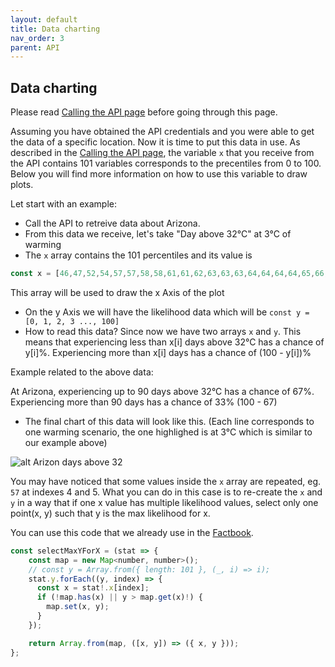 ```yaml
---
layout: default
title: Data charting
nav_order: 3
parent: API
---
```


## Data charting

Please read [Calling the API page](/calling-the-api) before going through this page.

Assuming you have obtained the API credentials and you were able to get the data of a specific location. Now it is time to put this data in use. As described in the [Calling the API page](/calling-the-api), the variable `x` that you receive from the API contains 101 variables corresponds to the precentiles from 0 to 100. Below you will find more information on how to use this variable to draw plots.

Let start with an example:

- Call the API to retreive data about Arizona.
- From this data we receive, let's take "Day above 32°C" at 3°C of warming
- The `x` array contains the 101 percentiles and its value is

```js
const x = [46,47,52,54,57,57,58,58,61,61,62,63,63,63,64,64,64,64,65,66,66,67,67,68,68,68,68,70,70,71,72,72,72,72,72,73,73,73,74,74,74,74,74,74,74,75,75,76,77,77,78,80,80,80,82,83,83,84,84,85,86,87,87,88,89,89,90,90,91,92,92,93,94,94,96,97,97,98,100,101,101,102,102,104,106,107,107,108,109,110,112,113,116,118,120,120,125,125,128,134,141];
```

This array will be used to draw the x Axis of the plot

- On the y Axis we will have the likelihood data which will be `const y = [0, 1, 2, 3 ..., 100]`
- How to read this data? Since now we have two arrays `x` and `y`. This means that experiencing less than x[i] days above 32°C has a chance of y[i]%. Experiencing more than x[i] days has a chance of (100 - y[i])%

Example related to the above data:

At Arizona, experiencing up to 90 days above 32°C has a chance of 67%. Experiencing more than 90 days has a chance of 33% (100 - 67)

- The final chart of this data will look like this. (Each line corresponds to one warming scenario, the one highlighed is at 3°C which is similar to our example above)

![alt Arizon days above 32](../assets/Arizona-days-above-32-chart.png "Arizon days above 32")

You may have noticed that some values inside the `x` array are repeated, eg. `57` at indexes 4 and 5. What you can do in this case is to re-create the `x` and `y` in a way that if one x value has multiple likelihood values, select only one point(x, y) such that y is the max likelihood for x.

You can use this code that we already use in the [Factbook](factbook.probablefutures.org).

```js
const selectMaxYForX = (stat => {
    const map = new Map<number, number>();
    // const y = Array.from({ length: 101 }, (_, i) => i);
    stat.y.forEach((y, index) => {
      const x = stat!.x[index];
      if (!map.has(x) || y > map.get(x)!) {
        map.set(x, y);
      }
    });

    return Array.from(map, ([x, y]) => ({ x, y }));
};
```
